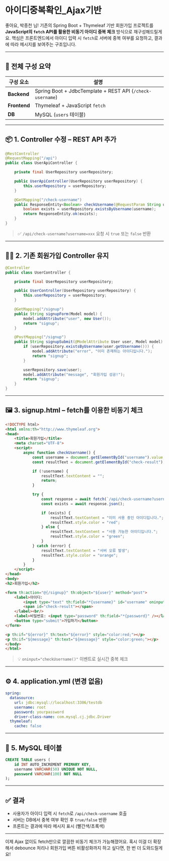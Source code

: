 # 아이디중복확인_Ajax기반
좋아요, 박종천 님! 기존의 Spring Boot + Thymeleaf 기반 회원가입 프로젝트를 **JavaScript의 `fetch` API를 활용한 비동기 아이디 중복 체크** 방식으로 재구성해드릴게요. 핵심은 프론트엔드에서 아이디 입력 시 `fetch`로 서버에 중복 여부를 요청하고, 결과에 따라 메시지를 보여주는 구조입니다.

---

## 🧱 전체 구성 요약

| 구성 요소       | 설명 |
|----------------|------|
| **Backend**    | Spring Boot + JdbcTemplate + REST API (`/check-username`) |
| **Frontend**   | Thymeleaf + JavaScript `fetch` |
| **DB**         | MySQL (`users` 테이블) |

---

## 📦 1. Controller 수정 – REST API 추가

```java
@RestController
@RequestMapping("/api")
public class UserApiController {

    private final UserRepository userRepository;

    public UserApiController(UserRepository userRepository) {
        this.userRepository = userRepository;
    }

    @GetMapping("/check-username")
    public ResponseEntity<Boolean> checkUsername(@RequestParam String username) {
        boolean exists = userRepository.existsByUsername(username);
        return ResponseEntity.ok(exists);
    }
}
```

> ✅ `/api/check-username?username=xxx` 요청 시 `true` 또는 `false` 반환

---

## 🧑‍💻 2. 기존 회원가입 Controller 유지

```java
@Controller
public class UserController {

    private final UserRepository userRepository;

    public UserController(UserRepository userRepository) {
        this.userRepository = userRepository;
    }

    @GetMapping("/signup")
    public String signupForm(Model model) {
        model.addAttribute("user", new User());
        return "signup";
    }

    @PostMapping("/signup")
    public String signupSubmit(@ModelAttribute User user, Model model) {
        if (userRepository.existsByUsername(user.getUsername())) {
            model.addAttribute("error", "이미 존재하는 아이디입니다.");
            return "signup";
        }

        userRepository.save(user);
        model.addAttribute("message", "회원가입 성공!");
        return "signup";
    }
}
```

---

## 🖼️ 3. signup.html – fetch를 이용한 비동기 체크

```html
<!DOCTYPE html>
<html xmlns:th="http://www.thymeleaf.org">
<head>
    <title>회원가입</title>
    <meta charset="UTF-8">
    <script>
        async function checkUsername() {
            const username = document.getElementById("username").value;
            const resultText = document.getElementById("check-result");

            if (!username) {
                resultText.textContent = "";
                return;
            }

            try {
                const response = await fetch(`/api/check-username?username=${encodeURIComponent(username)}`);
                const exists = await response.json();

                if (exists) {
                    resultText.textContent = "이미 사용 중인 아이디입니다.";
                    resultText.style.color = "red";
                } else {
                    resultText.textContent = "사용 가능한 아이디입니다.";
                    resultText.style.color = "green";
                }
            } catch (error) {
                resultText.textContent = "서버 오류 발생";
                resultText.style.color = "orange";
            }
        }
    </script>
</head>
<body>
<h2>회원가입</h2>

<form th:action="@{/signup}" th:object="${user}" method="post">
    <label>아이디:
        <input type="text" th:field="*{username}" id="username" oninput="checkUsername()" />
        <span id="check-result"></span>
    </label><br/>
    <label>비밀번호: <input type="password" th:field="*{password}" /></label><br/>
    <button type="submit">가입하기</button>
</form>

<p th:if="${error}" th:text="${error}" style="color:red;"></p>
<p th:if="${message}" th:text="${message}" style="color:green;"></p>
</body>
</html>
```

> 💡 `oninput="checkUsername()"` 이벤트로 실시간 중복 체크

---

## ⚙️ 4. application.yml (변경 없음)

```yaml
spring:
  datasource:
    url: jdbc:mysql://localhost:3306/testdb
    username: root
    password: yourpassword
    driver-class-name: com.mysql.cj.jdbc.Driver
  thymeleaf:
    cache: false
```

---

## 🧾 5. MySQL 테이블

```sql
CREATE TABLE users (
    id INT AUTO_INCREMENT PRIMARY KEY,
    username VARCHAR(50) UNIQUE NOT NULL,
    password VARCHAR(100) NOT NULL
);
```

---

## ✅ 결과

- 사용자가 아이디 입력 시 `fetch`로 `/api/check-username` 호출
- 서버는 DB에서 중복 여부 확인 후 `true/false` 반환
- 프론트는 결과에 따라 메시지 표시 (빨간색/초록색)

---

이제 Ajax 없이도 fetch만으로 깔끔한 비동기 체크가 가능해졌어요. 혹시 이걸 더 확장해서 debounce 처리나 회원가입 버튼 비활성화까지 하고 싶다면, 한 번 더 도와드릴게요!
